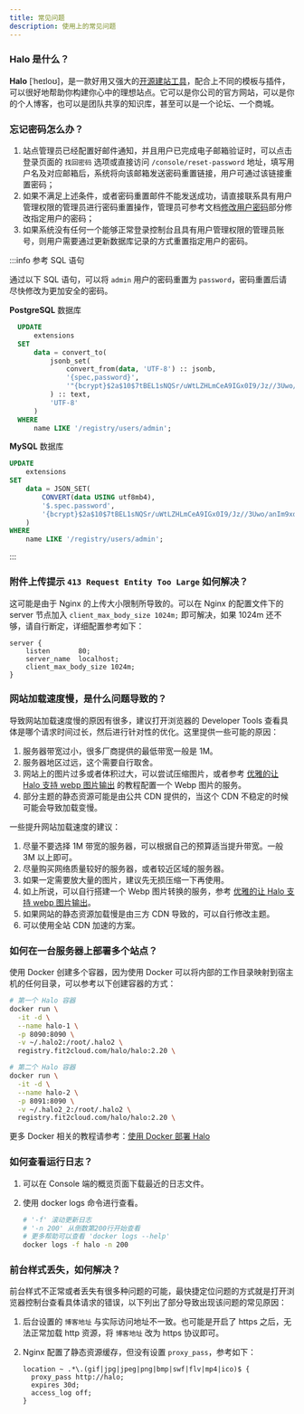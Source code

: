 ```yaml
---
title: 常见问题
description: 使用上的常见问题
---
```


### Halo 是什么？

**Halo** [ˈheɪloʊ]，是一款好用又强大的[开源建站工具](https://github.com/halo-dev/halo)，配合上不同的模板与插件，可以很好地帮助你构建你心中的理想站点。它可以是你公司的官方网站，可以是你的个人博客，也可以是团队共享的知识库，甚至可以是一个论坛、一个商城。

### 忘记密码怎么办？

1. 站点管理员已经配置好邮件通知，并且用户已完成电子邮箱验证时，可以点击登录页面的 `找回密码` 选项或直接访问 `/console/reset-password` 地址，填写用户名及对应邮箱后，系统将向该邮箱发送密码重置链接，用户可通过该链接重置密码；
2. 如果不满足上述条件，或者密码重置邮件不能发送成功，请直接联系具有用户管理权限的管理员进行密码重置操作，管理员可参考文档[修改用户密码](./users#修改用户密码)部分修改指定用户的密码；
3. 如果系统没有任何一个能够正常登录控制台且具有用户管理权限的管理员账号，则用户需要通过更新数据库记录的方式重置指定用户的密码。
  
  :::info 参考 SQL 语句

  通过以下 SQL 语句，可以将 `admin` 用户的密码重置为 `password`，密码重置后请尽快修改为更加安全的密码。
  
  **PostgreSQL** 数据库

  ```SQL
    UPDATE
        extensions
    SET
        data = convert_to(
            jsonb_set(
                convert_from(data, 'UTF-8') :: jsonb,
                '{spec,password}',
                '"{bcrypt}$2a$10$7tBEL1sNQSr/uWtLZHLmCeA9IGx0I9/Jz//3Uwo/anIm9xdxv.xrO"'
            ) :: text,
            'UTF-8'
        )
    WHERE
        name LIKE '/registry/users/admin';
  ```

  **MySQL** 数据库

  ```SQL
  UPDATE
      extensions
  SET
      data = JSON_SET(
          CONVERT(data USING utf8mb4),
          '$.spec.password',
          '{bcrypt}$2a$10$7tBEL1sNQSr/uWtLZHLmCeA9IGx0I9/Jz//3Uwo/anIm9xdxv.xrO'
      )
  WHERE
      name LIKE '/registry/users/admin';
  ```
  
  :::

### 附件上传提示 `413 Request Entity Too Large` 如何解决？

这可能是由于 Nginx 的上传大小限制所导致的。可以在 Nginx 的配置文件下的 server 节点加入 `client_max_body_size 1024m;` 即可解决，如果 1024m 还不够，请自行断定，详细配置参考如下：

```nginx {4}
server {
    listen       80;
    server_name  localhost;
    client_max_body_size 1024m;
}
```

### 网站加载速度慢，是什么问题导致的？

导致网站加载速度慢的原因有很多，建议打开浏览器的 Developer Tools 查看具体是哪个请求时间过长，然后进行针对性的优化。这里提供一些可能的原因：

1. 服务器带宽过小，很多厂商提供的最低带宽一般是 1M。
2. 服务器地区过远，这个需要自行取舍。
3. 网站上的图片过多或者体积过大，可以尝试压缩图片，或者参考 [优雅的让 Halo 支持 webp 图片输出](https://www.halo.run/archives/halo-and-webp) 的教程配置一个 Webp 图片的服务。
4. 部分主题的静态资源可能是由公共 CDN 提供的，当这个 CDN 不稳定的时候可能会导致加载变慢。

一些提升网站加载速度的建议：

1. 尽量不要选择 1M 带宽的服务器，可以根据自己的预算适当提升带宽。一般 3M 以上即可。
2. 尽量购买网络质量较好的服务器，或者较近区域的服务器。
3. 如果一定需要放大量的图片，建议先无损压缩一下再使用。
4. 如上所说，可以自行搭建一个 Webp 图片转换的服务，参考 [优雅的让 Halo 支持 webp 图片输出](https://www.halo.run/archives/halo-and-webp)。
5. 如果网站的静态资源加载慢是由三方 CDN 导致的，可以自行修改主题。
6. 可以使用全站 CDN 加速的方案。

### 如何在一台服务器上部署多个站点？

使用 Docker 创建多个容器，因为使用 Docker 可以将内部的工作目录映射到宿主机的任何目录，可以参考以下创建容器的方式：

 ```bash
 # 第一个 Halo 容器
 docker run \
   -it -d \
   --name halo-1 \
   -p 8090:8090 \
   -v ~/.halo2:/root/.halo2 \
   registry.fit2cloud.com/halo/halo:2.20 \

 # 第二个 Halo 容器
 docker run \
   -it -d \
   --name halo-2 \
   -p 8091:8090 \
   -v ~/.halo2_2:/root/.halo2 \
   registry.fit2cloud.com/halo/halo:2.20 \
 ```

更多 Docker 相关的教程请参考：[使用 Docker 部署 Halo](../getting-started/install/docker.md)

### 如何查看运行日志？

1. 可以在 Console 端的概览页面下载最近的日志文件。
2. 使用 docker logs 命令进行查看。

   ```bash
   # '-f' 滚动更新日志
   # '-n 200' 从倒数第200行开始查看
   # 更多帮助可以查看 'docker logs --help'
   docker logs -f halo -n 200
   ```

### 前台样式丢失，如何解决？

前台样式不正常或者丢失有很多种问题的可能，最快捷定位问题的方式就是打开浏览器控制台查看具体请求的错误，以下列出了部分导致出现该问题的常见原因：

1. 后台设置的 `博客地址` 与实际访问地址不一致。也可能是开启了 https 之后，无法正常加载 http 资源，将 `博客地址` 改为 https 协议即可。
2. Nginx 配置了静态资源缓存，但没有设置 `proxy_pass`，参考如下：

   ```nginx
   location ~ .*\.(gif|jpg|jpeg|png|bmp|swf|flv|mp4|ico)$ {
     proxy_pass http://halo;
     expires 30d;
     access_log off;
   }
   ```
